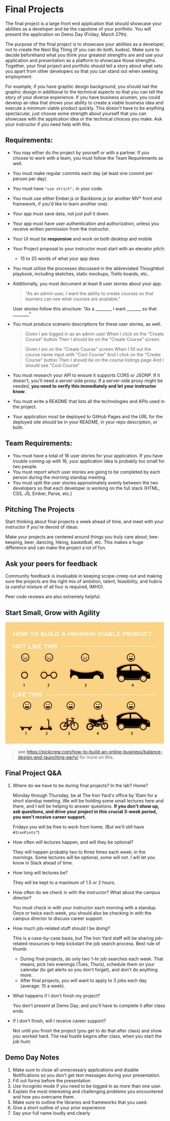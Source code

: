 # Final Projects

The final project is a large front end application that should showcase your
abilities as a developer and be the capstone of your portfolio. You will present
the application on Demo Day (Friday, March 27th).

The purpose of the final project is to showcase your abilities as a developer,
not to create the Next Big Thing (if you can do both, kudos). Make sure to
decide beforehand what you think your greatest strengths are and use your
application and presentation as a platform to showcase those strengths.
Together, your final project and portfolio should tell a story about what sets
you apart from other developers so that you can stand out when seeking
employment.

For example, if you have graphic design background, you should nail the graphic
design in additional to the technical aspects so that you can tell the story of
your diverse experience. If you have business acumen, you could develop an idea
that shows your ability to create a viable business idea and execute a minimum
viable product quickly. This doesn't have to be anything spectacular, just
choose some strength about yourself that you can showcase with the application
idea or the technical choices you make. Ask your instructor if you need help
with this.

## Requirements:

- You may either do the project by yourself or with a partner. If you choose to
  work with a team, you must follow the Team Requirements as well.
- You must make regular commits each day (at least one commit per person per day).
- You must have `"use strict";` in your code.
- You must use either Ember.js or Backbone.js (or another MV\* front end
  framework, if you'd like to learn another one).
- Your app must save data, not just pull it down.
- Your app must have user authentication and authorization, unless you receive
  written permission from the instructor.
- Your UI must be **responsive** and work on both desktop and mobile
- Your Project proposal to your instructor must start with an elevator pitch:
    - 15 to 25 words of what your app does
- You must utilize the processes discussed in the abbreviated Thoughtbot
  playbook, including sketches, static mockups, Trello boards, etc..
- Additionally, you must document at least 8 user stories about your app.

    > "As an admin user, I want the ability to create courses so that learners
    > can see what courses are available."

    User stories follow this structure: "As a ________ I want _______ so that
    ________"

- You must produce scenario descriptions for these user stories, as well.

  > Given I am logged in as an admin user
  > When I click on the "Create Course" button
  > Then I should be on the "Create Course" screen.

  > Given I am on the "Create Course" screen
  > When I fill out the course name input with "Cool Course"
  > And I click on the "Create Course" button
  > Then I should be on the course listings page
  > And I should see "Cool Course"

- You must research your API to ensure it supports CORS or JSONP. If it doesn't,
  you'll need a server-side proxy. If a server-side proxy might be needed, **you
  need to verify this immediately and let your instructor know**.
- You must write a README that lists all the technologies and APIs used in the
  project.
- Your application must be deployed to GitHub Pages and the URL for the deployed
  site should be in your README, in your repo description, or both.

## Team Requirements:

- You must have a total of 16 user stories for your application. If you have
  trouble coming up with 16, your application idea is probably too small for two
  people.
- You must report which user stories are going to be completed by each person
  during the morning standup meeting.
- You must split the user stories approximately evenly between the two
  developers so that each developer is working on the full stack (HTML, CSS, JS,
  Ember, Parse, etc.)

## Pitching The Projects

Start thinking about final projects a week ahead of time, and meet with your
instructor if you're devoid of ideas. 

Make your projects are centered around things you truly care about; bee-keeping,
beer, dancing, hiking, basketball, etc. This makes a huge difference and can
make the project a lot of fun.

## Ask your peers for feedback

Community feedback is invaluable in keeping scope-creep out and making sure the
projects are the right mix of ambition, talent, feasibility, and hubris (a
careful mixture of all four is required, IMHO).

Peer code reviews are also extremely helpful.

## Start Small, Grow with Agility

![](./resources/mvp-howto.jpg)

> see
> https://pickcrew.com/how-to-build-an-online-business/balance-design-and-launching-early/
> for more on this.

## Final Project Q&A

1. Where do we have to be during final projects? In the lab? Home?

    Monday through Thursday, be at The Iron Yard's office by 10am for a short
    standup meeting. We will be holding some small lectures here and there, and
    I will be helping to answer questions. **If you don't show up, ask
    questions, and drive your project in this crucial 3-week period, you won't
    receive career support.**

    Fridays you will be free to work from home. (But we'll still have
    `#IronPints™`)

- How often will lectures happen, and will they be optional?

    They will happen probably two to three times each week; in the mornings.
    Some lectures will be optional, some will not. I will let you know in Slack
    ahead of time.

- How long will lectures be?

    They will be kept to a maximum of 1.5 or 2 hours.

- How often do we check in with the instructor? What about the campus director?

    You must check in with your instructor each morning with a standup. Once or
    twice each week, you should also be checking in with the campus director to
    discuss career support.

- How much job-related stuff should I be doing?

    This is a case-by-case basis, but The Iron Yard staff will be sharing
    job-related resources to help kickstart the job search process. Best rule of
    thumb:

    - During final projects, do only two 1-hr job searches each week. That
      means, pick two evenings (Tues, Thurs), schedule them on your calendar
      (to get alerts so you don't forget), and don't do anything more.
    - After final projects, you will want to apply to 3 jobs each day
      (average: 15 a week).

- What happens if I don't finish my project?

    You don't present at Demo Day; and you'll have to complete it after class
    ends.

- If I don't finish, will I receive career support?

    Not until you finish the project (you get to do that after class) and show
    you worked hard. The real hustle begins after class, when you start the job
    hunt.

## Demo Day Notes
1. Make sure to close all unnecessary applications and disable Notifications so
   you don't get text messages during your presentation.
2. Fill out forms before the presentation
3. Use Incognito mode if you need to be logged in as more than one user.
4. Explain the most interesting and challenging problems you encountered and how
   you overcame them.
5. Make sure to outline the libraries and frameworks that you used.
6. Give a short outline of your prior experience
7. Say your full name loudly and clearly
